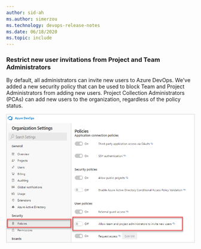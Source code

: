 ```yaml
---
author: sid-ah
ms.author: simerzou
ms.technology: devops-release-notes
ms.date: 06/18/2020
ms.topic: include
---
```


### Restrict new user invitations from Project and Team Administrators

By default, all administrators can invite new users to Azure DevOps. We've added a new security policy that can be used to block Team and Project Administrators from adding new users. Project Collection Administrators (PCAs) can add new users to the organization, regardless of the policy status.

![img](../../media/171-general-0-0.png)